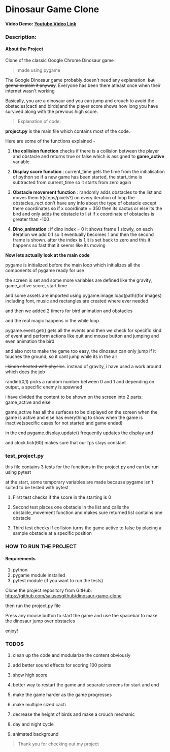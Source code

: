 # Dinosaur Game Clone

#### Video Demo: [Youtube Video Link](https://youtu.be/w1dl7PMMlTU) 

### Description:

#### About the Project

Clone of the classic Google Chrome Dinosaur game 

> made using pygame

The Google Dinosaur game probably doesn't need any explanation.
~~but gonna explain it anyway~~.
 Everyone has been there atleast once when their internet wasn't working

Basically, you are a dinosaur and you can jump and crouch to avoid the obstacles(cacti and birds)and the player score shows how long you have survived along with the previous high score.


> Explanation of code:

**project.py** is the main file which contains most of the code.

Here are some of the functions explained - 

1) **the collision function** checks if there is a collision between the player and obstacle and returns true or false which is assigned to **game_active** variable.

2) **Display score function** : 
current_time gets the time from the initialisation of python
so if a new game has been started, the start_time is subtracted from current_time so it starts from zero again

3) **Obstacle movement function** :
randomly adds obstacles to the list and moves them 5(steps/pixels?) on every iteration of loop
the obstacles_rect don't have any info about the type of obstacle except there coordinates so if x coordinate = 350 then its cactus or else its the bird and only adds the obstacle to list if x coordinate of obstacles is greater than -100


4) **Dino_animation** :
if dino index = 0 it shows frame 1
slowly, on each iteration we add 0.1 so it eventually becomes 1 and then the second frame is shown.
after the index is 1,it is set back to zero
and this it happens so fast that it seems like its moving


**Now lets actually look at the main code**



pygame is initialized before the main loop which initializes all the components of pygame ready for use

the screen is set and some more variables are defined like the gravity, game_active score, start time
  
and some assets are imported using pygame.image.load(path)(for images) including font, music and rectangles are created where ever needed

and then we added 2 timers for bird animation and obstacles

and the real magic happens in the while loop

pygame.event.get() gets all the events
and then we check for specific kind of event and perform actions like quit and mouse button and jumping and even animation the bird 


and also not to make the game too easy, the dinosaur can only jump if it touches the ground, so it cant jump while its in the air



~~i kinda cheated with physics~~.
instead of gravity, i have used a work around which does the job 
       
            
randint(0,1) picks a random number between 0 and 1 and depending on output, a specific enemy is spawned


i have divided the content to be shown on the screen into 2 parts:
game_active and else


game_active has all the surfaces to be displayed on the screen when the game is active
and else has everything to show when the game is inactive(specific cases for not started and game ended)

in the end pygame.display.update() frequently updates the display and

and clock.tick(60) makes sure that our fps stays constant





### test_project.py

this file contains 3 tests for the functions in the project.py and can be run using pytest

at the start, some temporary variables are made because pygame isn't suited to be tested with pytest

1. First test checks if the score in the starting is 0

2. Second test places one obstacle in the list and calls the obstacle_movement function and makes sure returned list contains one obstacle

3. Third test checks if collision turns the game active to false by placing a sample obstacle at a specific position



### HOW TO RUN THE PROJECT


#### Requirements

1) python
2) pygame module installed
3) pytest module (if you want to run the tests)


Clone the project repository from GitHub:
https://github.com/saiusesgithub/dinosaur-game-clone

then run the project.py file

Press any mouse button to start the game and use the spacebar to make the dinosaur jump over obstacles

enjoy!



### TODOS
1. clean up the code and modularize the content obviously

2. add better sound effects for scoring 100 points

3. show high score

4. better way to restart the game and separate screens for start and end

5. make the game harder as the game progresses

6. make multiple sized cacti

7. decrease the height of birds and make a crouch mechanic

8. day and night cycle

9. animated background




> Thank you for checking out my project




